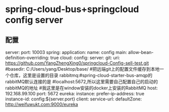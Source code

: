 # spring-cloud-bus+springcloud config server
## 配置
server:
  port: 10003
spring:
  application:
    name: config
  main:
    allow-bean-definition-overriding: true
  cloud:
    config:
      server:
        git:
          uri: https://github.com/YangZhengXing0/springcloud-Config-sell-test.git
          #basedir: C:/Users/yang/Desktop/base/ #把远端git上的配置文件缓存到本地一个仓库，这里是设置的目录
  rabbitmq:#spring-cloud-starter-bus-amqp的rabbitMQ默认连接的是
#localhost:5672,所以这里需要自己配置自己的启动的rabbitMQ的地址
#我这里是在window安装的docker上安装的RabbitMQ
    host: 192.168.99.100
    port: 5672
eureka:
  instance:
    prefer-ip-address: true
    instance-id: config:${server.port}
  client:
    service-url:
      defaultZone: http://weifuwukt.com:9000/eureka
